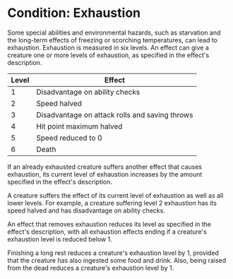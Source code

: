 # Condition: Exhaustion
Some special abilities and environmental hazards, such as starvation and the long-term effects of freezing or scorching temperatures, can lead to exhaustion. Exhaustion is measured in six levels. An effect can give a creature one or more levels of exhaustion, as specified in the effect's description.

Level	| Effect
----- | ------
1 | Disadvantage on ability checks
2 | Speed halved
3 | Disadvantage on attack rolls and saving throws
4 | Hit point maximum halved
5 | Speed reduced to 0
6 | Death

If an already exhausted creature suffers another effect that causes exhaustion, its current level of exhaustion increases by the amount specified in the effect's description.

A creature suffers the effect of its current level of exhaustion as well as all lower levels. For example, a creature suffering level 2 exhaustion has its speed halved and has disadvantage on ability checks.

An effect that removes exhaustion reduces its level as specified in the effect's description, with all exhaustion effects ending if a creature's exhaustion level is reduced below 1.

Finishing a long rest reduces a creature's exhaustion level by 1, provided that the creature has also ingested some food and drink. Also, being raised from the dead reduces a creature's exhaustion level by 1.
